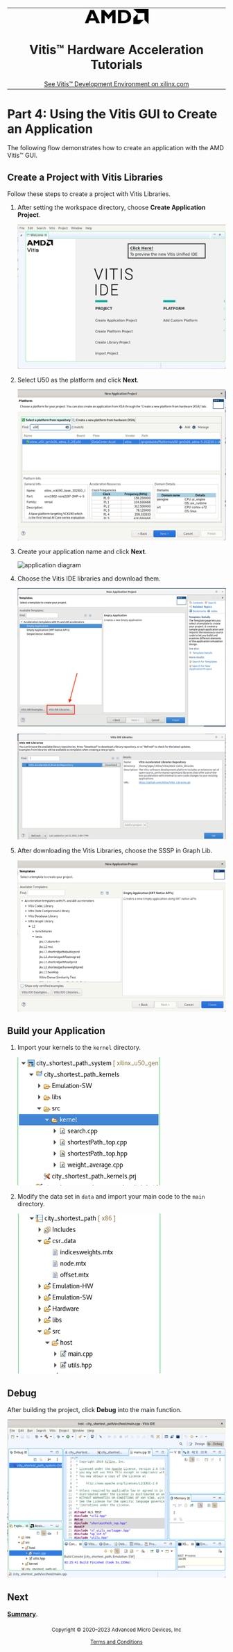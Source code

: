 <table width="100%">
 <tr width="100%">
    <td align="center"><img src="https://raw.githubusercontent.com/Xilinx/Image-Collateral/main/xilinx-logo.png" width="30%"/><h1>Vitis™ Hardware Acceleration Tutorials</h1>
    <a href="https://www.xilinx.com/products/design-tools/vitis.html">See Vitis™ Development Environment on xilinx.com</a>
    </td>
 </tr>
</table>

# Part 4: Using the Vitis GUI to Create an Application

The following flow demonstrates how to create an application with the AMD Vitis™ GUI.

## Create a Project with Vitis Libraries

Follow these steps to create a project with Vitis Libraries.

1. After setting the workspace directory, choose **Create Application Project**.

    ![proj diagram](../../images/createproject_23.1.png)

2. Select U50 as the platform and click **Next**.

    ![system diagram](../../images/select_platform_23.1.png)

3. Create your application name and click **Next**.

    ![application diagram](../../images/create_app_23.1.png)

4. Choose the Vitis IDE libraries and download them.

    ![lib diagram](../../images/select_vitis_lib.png)

    ![downloadlib diagram](../../images/downloadlib.png)

5. After downloading the Vitis Libraries, choose the SSSP in Graph Lib.

    ![graphlib diagram](../../images/selectgraphlib_23.1.png)

## Build your Application

1. Import your kernels to the ```kernel``` directory.

    ![kernels diagram](../../images/importkernels.png)

2. Modify the data set in ```data``` and import your main code to the ```main``` directory.

    ![main_data diagram](../../images/importmaindata.png)


## Debug

After building the project, click **Debug** into the main function.

![debug diagram](../../images/debug_23.1.png)

## Next

[**Summary**](../../README.md#Summary).



<p class="sphinxhide" align="center"><sub>Copyright © 2020–2023 Advanced Micro Devices, Inc</sub></p>

<p class="sphinxhide" align="center"><sup><a href="https://www.amd.com/en/corporate/copyright">Terms and Conditions</a></sup></p>
